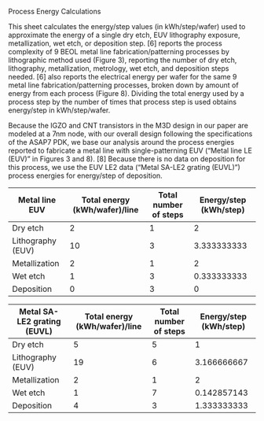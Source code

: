 Process Energy Calculations

This sheet calculates the energy/step values (in kWh/step/wafer) used to approximate the energy of a single dry etch, EUV lithography exposure, metallization, wet etch, or deposition step. [6] reports the process complexity of 9 BEOL metal line fabrication/patterning processes by lithographic method used (Figure 3), reporting the number of dry etch, lithography, metallization, metrology, wet etch, and deposition steps needed. [6] also reports the electrical energy per wafer for the same 9 metal line fabrication/patterning processes, broken down by amount of energy from each process (Figure 8). Dividing the total energy used by a process step by the number of times that process step is used obtains energy/step in kWh/step/wafer.

Because the IGZO and CNT transistors in the M3D design in our paper are modeled at a 7nm node, with our overall design following the specifications of the ASAP7 PDK, we base our analysis around the process energies reported to fabricate a metal line with single-patterning EUV (“Metal line LE (EUV)” in Figures 3 and 8). [8] Because there is no data on deposition for this process, we use the EUV LE2 data (“Metal SA-LE2 grating (EUVL)”) process energies for energy/step of deposition.

| Metal line EUV      | Total energy (kWh/wafer)/line | Total number of steps | Energy/step (kWh/step) |
|---------------------|-------------------------------|-----------------------|------------------------|
| Dry etch            | 2                             | 1                     | 2                      |
| Lithography (EUV)   | 10                            | 3                     | 3.333333333            |
| Metallization       | 2                             | 1                     | 2                      |
| Wet etch            | 1                             | 3                     | 0.333333333            |
| Deposition          | 0                             | 3                     | 0                      |

| Metal SA-LE2 grating (EUVL) | Total energy (kWh/wafer)/line | Total number of steps | Energy/step (kWh/step) |
|-----------------------------|-------------------------------|-----------------------|------------------------|
| Dry etch                    | 5                             | 5                     | 1                      |
| Lithography (EUV)           | 19                            | 6                     | 3.166666667            |
| Metallization               | 2                             | 1                     | 2                      |
| Wet etch                    | 1                             | 7                     | 0.142857143            |
| Deposition                  | 4                             | 3                     | 1.333333333            |

